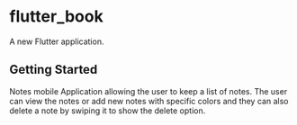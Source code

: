 # flutter_book

A new Flutter application.

## Getting Started

Notes mobile Application allowing the user to keep a list of notes.
The user can view the notes or add new notes with specific colors
and they can also delete a note by swiping it to show the delete 
option.
